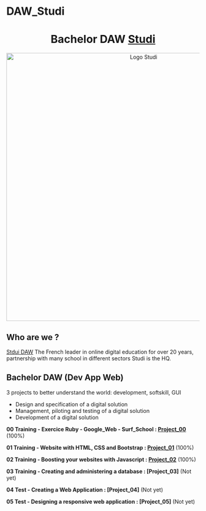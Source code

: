 # DAW_Studi

<h1 align="center">
	Bachelor DAW <a href="https://www.studi.com/en"> Studi</a>
</h1>

<p align="center">
  <img src="https://www.studyrama.com/pro/sites/default/files/articles/studi.png" alt="Logo Studi" width="700" />
</p>

## Who are we ?

<a href="https://www.studi.com/fr/formation/developpement/bachelor-developpeur-dapplication-web-0"> Stdui DAW</a>
The French leader in online digital education for over 20 years, partnership with many school in different sectors Studi is the HQ.

## Bachelor DAW (Dev App Web)

3 projects to better understand the world: development, softskill, GUI
<ul>
  <li>Design and specification of a digital solution</li>
  <li>Management, piloting and testing of a digital solution</li>
  <li>Development of a digital solution</li>
</ul>

**00  Training - Exercice Ruby - Google_Web - Surf_School : [Project_00]()** (100%)

**01  Training - Website with HTML, CSS and Bootstrap : [Project_01](https://github.com/axelbgds/DAW_Studi/tree/master/01_Website)** (100%)

**02  Training - Boosting your websites with Javascript : [Project_02](https://github.com/axelbgds/DAW_Studi/tree/master/02_Boosting_Website_JS)** (100%)

**03  Training - Creating and administering a database : [Project_03]** (Not yet)

**04  Test - Creating a Web Application : [Project_04]** (Not yet)

**05  Test - Designing a responsive web application : [Project_05]** (Not yet)
